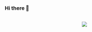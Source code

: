 ### Hi there 👋
<br>
<div align='center'> 
<img src = 'https://user-images.githubusercontent.com/85238660/184928696-14bd3358-b605-4ee3-a2df-28640137bb56.gif' />
</div>
<br>

